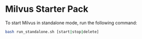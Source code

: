 # Milvus Starter Pack

To start Milvus in standalone mode, run the following command:
```bash
bash run_standalone.sh [start|stop|delete]
```

